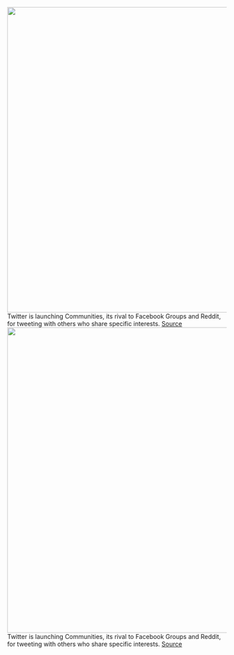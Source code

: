 <img src='https://cdn.vox-cdn.com/thumbor/Fhdy3pVYUheJWMBg0gl8BuFGkuY=/0x0:1320x888/1200x800/filters:focal(555x339:765x549)/cdn.vox-cdn.com/uploads/chorus_image/image/69830552/Twitter_Communities_hero.0.png' width='700px' /><br/>
Twitter is launching Communities, its rival to Facebook Groups and Reddit, for tweeting with others who share specific interests.
<a href='https://www.theverge.com/2021/9/8/22661649/twitter-releases-communities-facebook-groups-reddit-competitor'> Source <a/><img src='https://cdn.vox-cdn.com/thumbor/Fhdy3pVYUheJWMBg0gl8BuFGkuY=/0x0:1320x888/1200x800/filters:focal(555x339:765x549)/cdn.vox-cdn.com/uploads/chorus_image/image/69830552/Twitter_Communities_hero.0.png' width='700px' /><br/>
Twitter is launching Communities, its rival to Facebook Groups and Reddit, for tweeting with others who share specific interests.
<a href='https://www.theverge.com/2021/9/8/22661649/twitter-releases-communities-facebook-groups-reddit-competitor'> Source <a/>